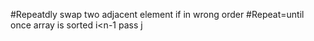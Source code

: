 #Repeatdly swap two adjacent element if in wrong order
#Repeat=until once array is sorted
i<n-1 pass
j<n-1-i>
